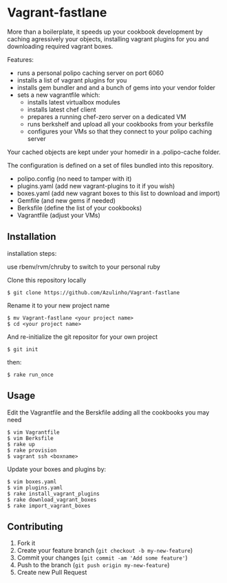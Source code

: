 # Vagrant-fastlane

More than a boilerplate, it speeds up your cookbook development by caching
agressively your objects, installing vagrant plugins for you and downloading
required vagrant boxes.

Features:

* runs a personal polipo caching server on port 6060
* installs a list of vagrant plugins for you
* installs gem bundler and and a bunch of gems into your vendor folder
* sets a new vagrantfile which:
   - installs latest virtualbox modules
   - installs latest chef client
   - prepares a running chef-zero server on a dedicated VM
   - runs berkshelf and upload all your cookbooks from your berksfile
   - configures your VMs so that they connect to your polipo caching server

Your cached objects are kept under your homedir in a .polipo-cache folder.

The configuration is defined on a set of files bundled into this repository.

* polipo.config (no need to tamper with it)
* plugins.yaml (add new vagrant-plugins to it if you wish)
* boxes.yaml (add new vagrant boxes to this list to download and import)
* Gemfile (and new gems if needed)
* Berksfile (define the list of your cookbooks)
* Vagrantfile (adjust your VMs)

## Installation

installation steps:

use rbenv/rvm/chruby to switch to your personal ruby

Clone this repository locally

    $ git clone https://github.com/Azulinho/Vagrant-fastlane

Rename it to your new project name

    $ mv Vagrant-fastlane <your project name>
    $ cd <your project name>

And re-initialize the git repositor for your own project

    $ git init

then:

    $ rake run_once

## Usage

Edit the Vagrantfile and the Berskfile adding all the cookbooks you may need

    $ vim Vagrantfile
    $ vim Berksfile
    $ rake up
    $ rake provision
    $ vagrant ssh <boxname>

Update your boxes and plugins by:

    $ vim boxes.yaml
    $ vim plugins.yaml
    $ rake install_vagrant_plugins
    $ rake download_vagrant_boxes
    $ rake import_vagrant_boxes

## Contributing

1. Fork it
2. Create your feature branch (`git checkout -b my-new-feature`)
3. Commit your changes (`git commit -am 'Add some feature'`)
4. Push to the branch (`git push origin my-new-feature`)
5. Create new Pull Request
